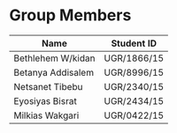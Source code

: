 # Group Members

| Name                  | Student ID  |
|-----------------------|-------------|
| Bethlehem W/kidan      | UGR/1866/15 |
| Betanya Addisalem      | UGR/8996/15 |
| Netsanet Tibebu        | UGR/2340/15 |
| Eyosiyas Bisrat        | UGR/2434/15 |
| Milkias Wakgari        | UGR/0422/15 |
